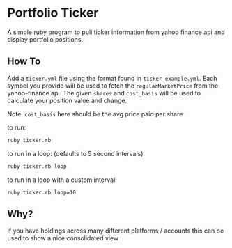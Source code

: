 # Portfolio Ticker

A simple ruby program to pull ticker information from yahoo finance api and display portfolio positions.

## How To

Add a `ticker.yml` file using the format found in `ticker_example.yml`. Each symbol you provide will be used to fetch the `regularMarketPrice` from the yahoo-finance api. The given `shares` and `cost_basis` will be used to calculate your position value and change.

Note: `cost_basis` here should be the avg price paid per share

to run:

```sh
ruby ticker.rb
```

to run in a loop: (defaults to 5 second intervals)

```sh
ruby ticker.rb loop
```

to run in a loop with a custom interval:

```sh
ruby ticker.rb loop=10
```

## Why?

If you have holdings across many different platforms / accounts this can be used to show a nice consolidated view
